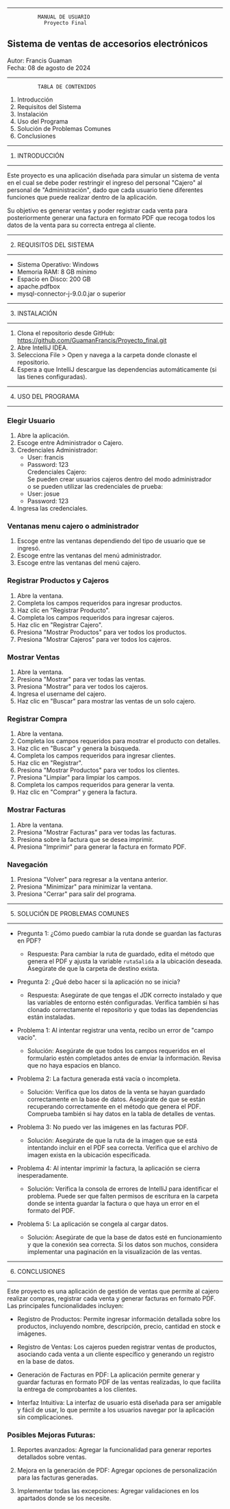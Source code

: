-----------------------------------------
              MANUAL DE USUARIO
                Proyecto Final
   Sistema de ventas de accesorios electrónicos
-----------------------------------------

Autor: Francis Guaman  
Fecha: 08 de agosto de 2024

-----------------------------------------
              TABLA DE CONTENIDOS
1. Introducción  
2. Requisitos del Sistema  
3. Instalación  
4. Uso del Programa  
5. Solución de Problemas Comunes  
6. Conclusiones  
-----------------------------------------

1. INTRODUCCIÓN
-----------------------------------------
Este proyecto es una aplicación diseñada para simular 
un sistema de venta en el cual se debe poder restringir el
ingreso del personal "Cajero" al personal de "Administración",
dado que cada usuario tiene diferentes funciones que puede 
realizar dentro de la aplicación.

Su objetivo es generar ventas y poder registrar cada venta
para posteriormente generar una factura en formato PDF que
recoga todos los datos de la venta para su correcta entrega 
al cliente.

-----------------------------------------
2. REQUISITOS DEL SISTEMA
-----------------------------------------
- Sistema Operativo: Windows  
- Memoria RAM: 8 GB mínimo  
- Espacio en Disco: 200 GB  
- apache.pdfbox  
- mysql-connector-j-9.0.0.jar o superior  

-----------------------------------------
3. INSTALACIÓN
-----------------------------------------
1. Clona el repositorio desde GitHub: https://github.com/GuamanFrancis/Proyecto_final.git  
2. Abre IntelliJ IDEA.  
3. Selecciona File > Open y navega a la carpeta donde clonaste el repositorio.  
4. Espera a que IntelliJ descargue las dependencias automáticamente (si las tienes configuradas).  

-----------------------------------------
4. USO DEL PROGRAMA
-----------------------------------------
### Elegir Usuario
1. Abre la aplicación.  
2. Escoge entre Administrador o Cajero.  
3. Credenciales Administrador:  
   - User: francis  
   - Password: 123  
   Credenciales Cajero:  
   Se pueden crear usuarios cajeros dentro del modo administrador  
   o se pueden utilizar las credenciales de prueba:  
   - User: josue  
   - Password: 123  
4. Ingresa las credenciales.  

### Ventanas menu cajero o administrador
1. Escoge entre las ventanas dependiendo del tipo de usuario
   que se ingresó.  
2. Escoge entre las ventanas del menú administrador.  
3. Escoge entre las ventanas del menú cajero.  

### Registrar Productos y Cajeros
1. Abre la ventana.  
2. Completa los campos requeridos para ingresar productos.  
3. Haz clic en "Registrar Producto".  
4. Completa los campos requeridos para ingresar cajeros.  
5. Haz clic en "Registrar Cajero".  
6. Presiona "Mostrar Productos" para ver todos los productos.  
7. Presiona "Mostrar Cajeros" para ver todos los cajeros.  

### Mostrar Ventas 
1. Abre la ventana.  
2. Presiona "Mostrar" para ver todas las ventas.  
3. Presiona "Mostrar" para ver todos los cajeros.  
4. Ingresa el username del cajero.  
5. Haz clic en "Buscar" para mostrar las ventas de un solo cajero.  

### Registrar Compra
1. Abre la ventana.  
2. Completa los campos requeridos para mostrar el producto con detalles.  
3. Haz clic en "Buscar" y genera la búsqueda.  
4. Completa los campos requeridos para ingresar clientes.  
5. Haz clic en "Registrar".  
6. Presiona "Mostrar Productos" para ver todos los clientes.  
7. Presiona "Limpiar" para limpiar los campos.  
8. Completa los campos requeridos para generar la venta.  
9. Haz clic en "Comprar" y genera la factura.  

### Mostrar Facturas 
1. Abre la ventana.  
2. Presiona "Mostrar Facturas" para ver todas las facturas.  
3. Presiona sobre la factura que se desea imprimir.  
4. Presiona "Imprimir" para generar la factura en formato PDF.  

### Navegación
1. Presiona "Volver" para regresar a la ventana anterior.  
2. Presiona "Minimizar" para minimizar la ventana.  
3. Presiona "Cerrar" para salir del programa.  

-----------------------------------------
5. SOLUCIÓN DE PROBLEMAS COMUNES
-----------------------------------------
- Pregunta 1: ¿Cómo puedo cambiar la ruta donde se guardan las facturas en PDF?  
  - Respuesta: Para cambiar la ruta de guardado, edita el método que genera el PDF
  y ajusta la variable `rutaSalida` a la ubicación deseada. Asegúrate 
  de que la carpeta de destino exista.

- Pregunta 2: ¿Qué debo hacer si la aplicación no se inicia?  
  - Respuesta: Asegúrate de que tengas el JDK correcto instalado y que las variables
  de entorno estén configuradas. Verifica también si has clonado 
  correctamente el repositorio y que todas las dependencias están instaladas.

- Problema 1: Al intentar registrar una venta, recibo un error de "campo vacío".  
  - Solución: Asegúrate de que todos los campos requeridos en el formulario estén
  completados antes de enviar la información. Revisa que no haya espacios 
  en blanco.

- Problema 2: La factura generada está vacía o incompleta.  
  - Solución: Verifica que los datos de la venta se hayan guardado correctamente en 
  la base de datos. Asegúrate de que se están recuperando correctamente 
  en el método que genera el PDF. Comprueba también si hay datos en la 
  tabla de detalles de ventas.

- Problema 3: No puedo ver las imágenes en las facturas PDF.  
  - Solución: Asegúrate de que la ruta de la imagen que se está intentando incluir
  en el PDF sea correcta. Verifica que el archivo de imagen exista en 
  la ubicación especificada.

- Problema 4: Al intentar imprimir la factura, la aplicación se cierra inesperadamente.  
  - Solución: Verifica la consola de errores de IntelliJ para identificar el problema.
  Puede ser que falten permisos de escritura en la carpeta donde se intenta 
  guardar la factura o que haya un error en el formato del PDF.

- Problema 5: La aplicación se congela al cargar datos.  
  - Solución: Asegúrate de que la base de datos esté en funcionamiento y que la conexión
  sea correcta. Si los datos son muchos, considera implementar una paginación
  en la visualización de las ventas.

-----------------------------------------
6. CONCLUSIONES
-----------------------------------------
Este proyecto es una aplicación de gestión de ventas que permite al cajero realizar
compras, registrar cada venta y generar facturas en formato PDF. 
Las principales funcionalidades incluyen:

- Registro de Productos: Permite ingresar información detallada sobre los productos, 
  incluyendo nombre, descripción, precio, cantidad en stock e imágenes.
  
- Registro de Ventas: Los cajeros pueden registrar ventas de productos, asociando 
  cada venta a un cliente específico y generando un registro en la base de datos.
  
- Generación de Facturas en PDF: La aplicación permite generar y guardar facturas 
  en formato PDF de las ventas realizadas, lo que facilita la entrega de comprobantes 
  a los clientes.
  
- Interfaz Intuitiva: La interfaz de usuario está diseñada para ser amigable y fácil
  de usar, lo que permite a los usuarios navegar por la aplicación sin complicaciones.

### Posibles Mejoras Futuras:
1. Reportes avanzados: Agregar la funcionalidad para generar reportes detallados
   sobre ventas.

2. Mejora en la generación de PDF: Agregar opciones de personalización para las facturas generadas.
  
3. Implementar todas las excepciones: Agregar validaciones en los apartados donde se los necesite.
